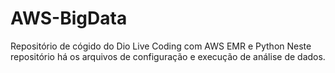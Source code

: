 # AWS-BigData
Repositório de cógido do Dio Live Coding com AWS EMR e Python
Neste repositório há os arquivos de configuração e execução de análise de dados.

